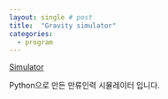 ```yaml
---
layout: single # post
title:  "Gravity simulator"
categories:
  - program
---
```


[Simulator][link]

[link]:https://github.com/blueSparrow2000/multi-object-gravity-simulator


Python으로 만든 만류인력 시뮬레이터 입니다.

<p align="center">
</p>
